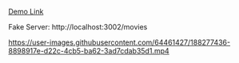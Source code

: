 [Demo Link](https://cihan-movie-archive.netlify.app/) 

Fake Server: http://localhost:3002/movies


https://user-images.githubusercontent.com/64461427/188277436-8898917e-d22c-4cb5-ba62-3ad7cdab35d1.mp4

